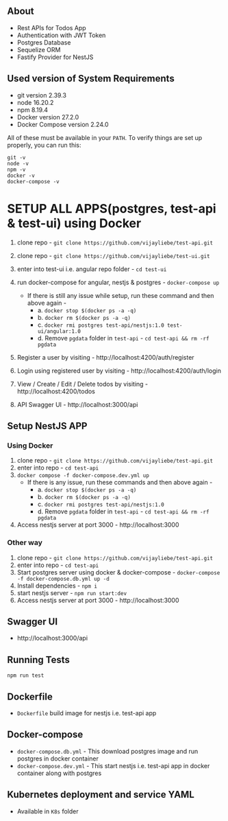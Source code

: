 ## About
- Rest APIs for Todos App
- Authentication with JWT Token
- Postgres Database
- Sequelize ORM
- Fastify Provider for NestJS

## Used version of System Requirements
- git version 2.39.3
- node 16.20.2
- npm 8.19.4
- Docker version 27.2.0
- Docker Compose version 2.24.0

All of these must be available in your `PATH`. To verify things are set up
properly, you can run this:

```shell
git -v
node -v
npm -v
docker -v
docker-compose -v
```
# SETUP ALL APPS(postgres, test-api & test-ui) using Docker
1. clone repo - `git clone https://github.com/vijayliebe/test-api.git`
2. clone repo - `git clone https://github.com/vijayliebe/test-ui.git`
3. enter into test-ui i.e. angular repo folder - `cd test-ui`
4. run docker-compose for angular, nestjs & postgres - `docker-compose up`

    - If there is still any issue while setup, run these command and then above again -
        - a. `docker stop $(docker ps -a -q)`
        - b. `docker rm $(docker ps -a -q)`
        - c. `docker rmi postgres test-api/nestjs:1.0 test-ui/angular:1.0`
        - d. Remove `pgdata` folder in `test-api` - `cd test-api && rm -rf pgdata`
5. Register a user by visiting - http://localhost:4200/auth/register
6. Login using registered user by visiting - http://localhost:4200/auth/login
7. View / Create / Edit / Delete todos by visiting - http://localhost:4200/todos 
8. API Swagger UI - http://localhost:3000/api

## Setup NestJS APP
### Using Docker
1. clone repo - `git clone https://github.com/vijayliebe/test-api.git`
2. enter into repo - `cd test-api`
3. `docker compose -f docker-compose.dev.yml up`
    - If there is any issue, run these commands and then above again -
        - a. `docker stop $(docker ps -a -q)`
        - b. `docker rm $(docker ps -a -q)`
        - c. `docker rmi postgres test-api/nestjs:1.0`
        - d. Remove `pgdata` folder in `test-api` - `cd test-api && rm -rf pgdata`
4. Access nestjs server at port 3000 - http://localhost:3000

### Other way
1. clone repo - `git clone https://github.com/vijayliebe/test-api.git`
2. enter into repo - `cd test-api`
3. Start postgres server using docker & docker-compose - `docker-compose -f docker-compose.db.yml up -d`
4. Install dependencies - `npm i`
5. start nestjs server - `npm run start:dev`
6. Access nestjs server at port 3000 - http://localhost:3000

## Swagger UI
- http://localhost:3000/api

## Running Tests
`npm run test`

## Dockerfile
- `Dockerfile` build image for nestjs i.e. test-api app

## Docker-compose
- `docker-compose.db.yml` - This download postgres image and run postgres in docker container
- `docker-compose.dev.yml` - This start nestjs i.e. test-api app in docker container along with postgres

## Kubernetes deployment and service YAML
- Available in `K8s` folder

